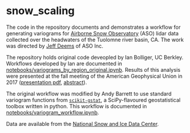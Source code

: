 # snow_scaling
The code in the repository documents and demonstrates a workflow for generating variograms for 
[Airborne Snow Observatory](https://www.airbornesnowobservatories.com/) (ASO) lidar data collected 
over the headwaters of the Tuolomne river basin, CA.  The work was directed by [Jeff Deems](https://www.airbornesnowobservatories.com/team) of ASO Inc. 

The repository holds original code deveopled by Ian Bolliger, UC Berkley.  Workflows developed by Ian
are documented in [notebooks/variograms_by_region_original.ipynb](https://github.com/andypbarrett/snow_scaling/blob/main/notebooks/variograms_by_region_original.ipynb).  Results of this analysis were presented at the fall meeting of the American Geophysical Union in 2017 ([presentation pdf](https://github.com/andypbarrett/snow_scaling/blob/main/documents/C12C-04Deems.pdf), [abstract](https://ui.adsabs.harvard.edu/abs/2017AGUFM.C12C..04D/abstract)).

The original workflow was modified by Andy Barrett to use standard variogram functions from [`scikit-gstat`](https://mmaelicke.github.io/scikit-gstat/index.html), a SciPy-flavoured geostatistical toolbox written in python.  This workflow is 
documented in [notebooks/variogram_workflow.ipynb](https://github.com/andypbarrett/snow_scaling/blob/main/notebooks/variogram_workflow.ipynb).

Data are available from the [National Snow and Ice Data Center](https://nsidc.org/data/aso).

